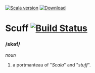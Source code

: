[![Scala version](https://img.shields.io/badge/scala-2.11-orange.svg)](http://www.scala-lang.org/api/2.11.8/)
[![Download](https://api.bintray.com/packages/nilskp/maven/Scuff/images/download.svg)](https://bintray.com/nilskp/maven/Scuff/_latestVersion#files)

# Scuff [![Build Status](https://semaphoreci.com/api/v1/nilskp/scuff/branches/master/badge.svg)](https://semaphoreci.com/nilskp/scuff)

### /skəf/
_noun_
1. a portmanteau of "_Scala_" and "_stuff_".
